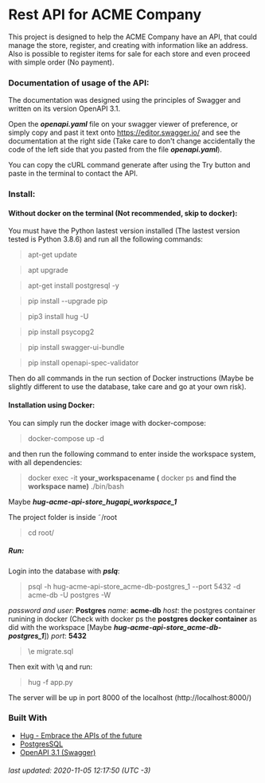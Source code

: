 # Rest API for ACME Company
This project is designed to help the ACME Company have an API, that could manage the store, register, and creating with information like an address. Also is possible to register items for sale for each store and even proceed with simple order (No payment).

### Documentation of usage of the API:
The documentation was designed using the principles of Swagger and written on its version OpenAPI 3.1.

Open the ***openapi.yaml*** file on your swagger viewer of preference, or simply copy and past it text onto https://editor.swagger.io/ and see the documentation at the right side (Take care to don't change accidentally the code of the left side that you pasted from the file ***openapi.yaml***).

You can copy the cURL command generate after using the Try button and paste in the terminal to contact the API.

### Install:
#### Without docker on the terminal (Not recommended, skip to docker):

You must have the Python lastest version installed (The lastest version tested is Python 3.8.6) and run all the following commands:

> apt-get update

> apt upgrade

> apt-get install postgresql -y

> pip install --upgrade pip

> pip3 install hug -U 

> pip install psycopg2

> pip install swagger-ui-bundle

> pip install openapi-spec-validator

Then do all commands in the run section of Docker instructions (Maybe be slightly different to use the database, take care and go at your own risk).

#### Installation using Docker:

You can simply run the docker image with docker-compose:

> docker-compose up -d

and then run the following command to enter inside the workspace system, with all dependencies:

> docker exec -it **your_workspacename (** docker ps **and find the workspace name)** ./bin/bash

Maybe ***hug-acme-api-store_hugapi_workspace_1***

The project folder is inside ˜/root

> cd root/

##### Run:
Login into the database with ***pslq***:

> psql -h hug-acme-api-store_acme-db-postgres_1 --port 5432 -d acme-db -U postgres -W

*password and user*: **Postgres** 
*name*: **acme-db** 
*host*: the postgres container runining in docker (Check with docker ps the **postgres docker container** as did with the workspace [Maybe ***hug-acme-api-store_acme-db-postgres_1***])
*port*: **5432**

> \e migrate.sql

Then exit with \q and run:

> hug -f app.py

The server will be up in port 8000 of the localhost (http://localhost:8000/)

### Built With

* [Hug - Embrace the APIs of the future](http://hug.rest/)
* [PostgresSQL](https://www.postgresql.org)
* [OpenAPI 3.1 (Swagger)](https://swagger.io)

###### last updated: 2020-11-05 12:17:50 (UTC -3)

